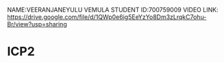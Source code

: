 NAME:VEERANJANEYULU VEMULA
STUDENT ID:700759009
VIDEO LINK: https://drive.google.com/file/d/1QWp0e6ig5EeYzYo8Dm3zLrqkC7ohu-Br/view?usp=sharing 
























# ICP2

